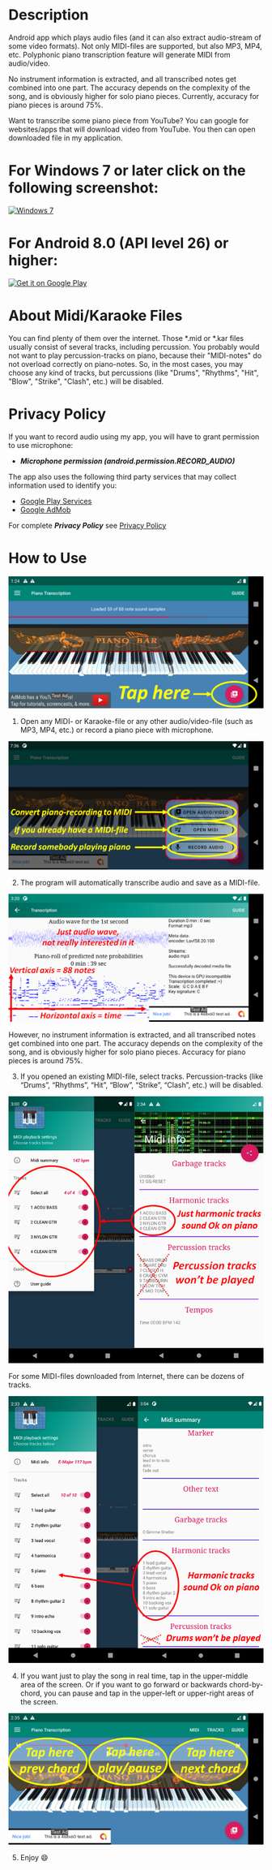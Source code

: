 # Description

Android app which plays audio files (and it can also extract audio-stream of some video formats).  Not only MIDI-files are supported, but also MP3, MP4, etc.  Polyphonic piano transcription feature will generate MIDI from audio/video.

No instrument information is extracted, and all transcribed notes get combined into one part.  The accuracy depends on the complexity of the song, and is obviously higher for solo piano pieces.  Currently, accuracy for piano pieces is around 75%.

Want to transcribe some piano piece from YouTube?  You can google for websites/apps that will download video from YouTube.  You then can open downloaded file in my application.

# For Windows 7 or later click on the following screenshot:

[![](https://GitHub.com/BShakhovsky/PianoTranscription3D/raw/master/Keyboard.png 'Windows 7')](https://GitHub.com/BShakhovsky/PianoTranscription3D/blob/master/README.md)

# For Android 8.0 (API level 26) or higher:

[![](https://play.google.com/intl/en_us/badges/static/images/badges/en_badge_web_generic.png 'Get it on Google Play')](https://play.google.com/store/apps/details?id=ru.BShakhovsky.Piano_Transcription)

# About Midi/Karaoke Files

You can find plenty of them over the internet.  Those *.mid or *.kar files usually consist of several tracks, including percussion.  You probably would not want to play percussion-tracks on piano, because their "MIDI-notes" do not overload correctly on piano-notes.  So, in the most cases, you may choose any kind of tracks, but percussions (like "Drums", "Rhythms", "Hit", "Blow", "Strike", "Clash", etc.) will be disabled.

# Privacy Policy

If you want to record audio using my app, you will have to grant permission to use microphone:

* __*Microphone permission (android.permission.RECORD_AUDIO)*__

The app also uses the following third party services that may collect information used to identify you:

* [Google Play Services](https://www.google.com/policies/privacy)
* [Google AdMob](https://support.google.com/admob/answer/6128543)

For complete __*Privacy Policy*__ see [Privacy Policy](https://BShakhovsky.GitHub.io/PrivacyPolicy)

# How to Use

[![](app/src/main/res/drawable-nodpi/user_guide_1.webp 'Main Activity')](https://play.google.com/store/apps/details?id=ru.BShakhovsky.Piano_Transcription)

1. Open any MIDI- or Karaoke-file or any other audio/video-file (such as MP3, MP4, etc.) or record a piano piece with microphone.

[![](app/src/main/res/drawable-nodpi/user_guide_2.webp 'Attach new audio')](https://play.google.com/store/apps/details?id=ru.BShakhovsky.Piano_Transcription)

2. The program will automatically transcribe audio and save as a MIDI-file.

[![](app/src/main/res/drawable-nodpi/user_guide_3.webp 'Generate MIDI from audio/video')](https://play.google.com/store/apps/details?id=ru.BShakhovsky.Piano_Transcription)

However, no instrument information is extracted, and all transcribed notes get combined into one part.  The accuracy depends on the complexity of the song, and is obviously higher for solo piano pieces.  Accuracy for piano pieces is around 75%.

3. If you opened an existing MIDI-file, select tracks.  Percussion-tracks (like “Drums”, “Rhythms”, “Hit”, “Blow”, “Strike”, “Clash”, etc.) will be disabled.

[![](app/src/main/res/drawable-nodpi/user_guide_4.webp 'Select tracks & MIDI-file info')](https://play.google.com/store/apps/details?id=ru.BShakhovsky.Piano_Transcription)

For some MIDI-files downloaded from Internet, there can be dozens of tracks.

[![](app/src/main/res/drawable-nodpi/user_guide_5.webp 'Select tracks & MIDI-file info')](https://play.google.com/store/apps/details?id=ru.BShakhovsky.Piano_Transcription)

4. If you want just to play the song in real time, tap in the upper-middle area of the screen.  Or if you want to go forward or backwards chord-by-chord, you can pause and tap in the upper-left or upper-right areas of the screen.

[![](app/src/main/res/drawable-nodpi/user_guide_6.webp 'Play/pause/seek/prev/next')](https://play.google.com/store/apps/details?id=ru.BShakhovsky.Piano_Transcription)

5. Enjoy :smile: